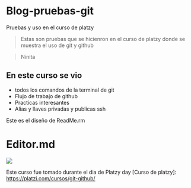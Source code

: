 # Blog-pruebas-git
Pruebas y uso en el curso de platzy
>Estas son pruebas que se hicienron en el curso de platzy
donde se muestra el uso de git y github

>Ninita

## En este curso se vio 
- todos los comandos de la terminal de git
- Flujo de trabajo de github
- Practicas interesantes
- Alias y llaves privadas y publicas ssh

Este es el diseño de ReadMe.rm

# Editor.md

![](https://pandao.github.io/editor.md/images/logos/editormd-logo-180x180.png)

Este curso fue tomado durante el dia de Platzy day
[Curso de platzy]: https://platzi.com/cursos/git-github/

[Pagina para diseñar md]: https://pandao.github.io/editor.md/en.html